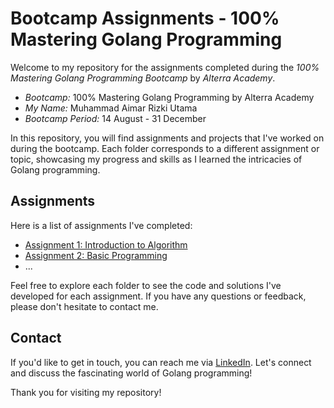 # Bootcamp Assignments - 100% Mastering Golang Programming

Welcome to my repository for the assignments completed during the *100% Mastering Golang Programming Bootcamp* by *Alterra Academy*.

- *Bootcamp:* 100% Mastering Golang Programming by Alterra Academy
- *My Name:* Muhammad Aimar Rizki Utama
- *Bootcamp Period:* 14 August - 31 December

In this repository, you will find assignments and projects that I've worked on during the bootcamp. Each folder corresponds to a different assignment or topic, showcasing my progress and skills as I learned the intricacies of Golang programming.

## Assignments

Here is a list of assignments I've completed:

- [Assignment 1: Introduction to Algorithm](/01_Introduction_to_Algorithm/README.md)
- [Assignment 2: Basic Programming](/02_Basic_Programming/summary.md)
- ...

Feel free to explore each folder to see the code and solutions I've developed for each assignment. If you have any questions or feedback, please don't hesitate to contact me.

## Contact

If you'd like to get in touch, you can reach me via [LinkedIn](https://www.linkedin.com/in/muhammad-aimar-rizki-utama-75479b21b). Let's connect and discuss the fascinating world of Golang programming!

Thank you for visiting my repository!
